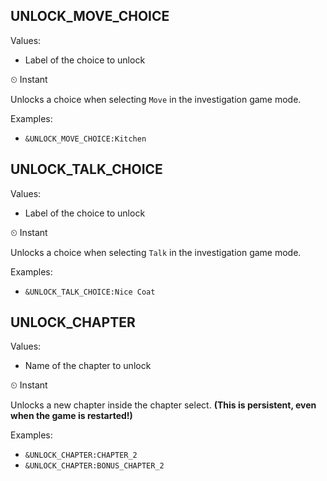 ## UNLOCK_MOVE_CHOICE
Values: 
  - Label of the choice to unlock

⏲ Instant


Unlocks a choice when selecting `Move` in the investigation game mode.


Examples: 
  - `&UNLOCK_MOVE_CHOICE:Kitchen`

## UNLOCK_TALK_CHOICE
Values: 
  - Label of the choice to unlock

⏲ Instant


Unlocks a choice when selecting `Talk` in the investigation game mode.


Examples: 
  - `&UNLOCK_TALK_CHOICE:Nice Coat`

## UNLOCK_CHAPTER
Values: 
  - Name of the chapter to unlock

⏲ Instant

Unlocks a new chapter inside the chapter select. **(This is persistent, even when the game is restarted!)**

Examples: 
  - `&UNLOCK_CHAPTER:CHAPTER_2`
  - `&UNLOCK_CHAPTER:BONUS_CHAPTER_2`